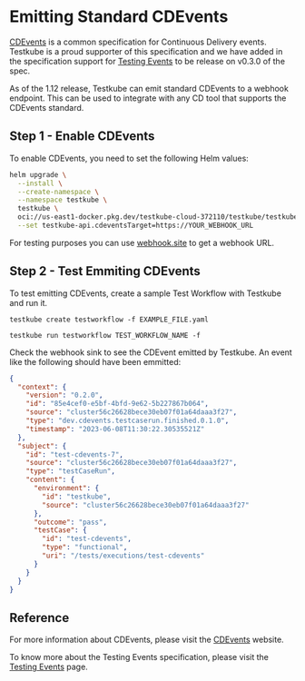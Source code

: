 # Emitting Standard CDEvents

[CDEvents](https://cdevents.dev/) is a common specification for Continuous Delivery events. Testkube is a proud supporter of this specification and we have added in the specification support for [Testing Events](https://github.com/cdevents/spec/blob/main/testing-events.md) to be release on v0.3.0 of the spec.

As of the 1.12 release, Testkube can emit standard CDEvents to a webhook endpoint. This can be used to integrate with any CD tool that supports the CDEvents standard.

## Step 1 - Enable CDEvents

To enable CDEvents, you need to set the following Helm
values:

```sh
helm upgrade \
  --install \
  --create-namespace \
  --namespace testkube \
  testkube \
  oci://us-east1-docker.pkg.dev/testkube-cloud-372110/testkube/testkube --version <version> \
  --set testkube-api.cdeventsTarget=https://YOUR_WEBHOOK_URL
```

For testing purposes you can use [webhook.site](https://webhook.site/) to get a webhook URL.

## Step 2 - Test Emmiting CDEvents

To test emitting CDEvents, create a sample Test Workflow with Testkube and run it.

```
testkube create testworkflow -f EXAMPLE_FILE.yaml

testkube run testworkflow TEST_WORKFLOW_NAME -f
```

Check the webhook sink to see the CDEvent emitted by Testkube. An event like the following should have been emmitted: 
<!-- Please check the code outputs. This may require update -->
```json 
{
  "context": {
    "version": "0.2.0",
    "id": "85e4cef0-e5bf-4bfd-9e62-5b227867b064",
    "source": "cluster56c26628bece30eb07f01a64daaa3f27",
    "type": "dev.cdevents.testcaserun.finished.0.1.0",
    "timestamp": "2023-06-08T11:30:22.30535521Z"
  },
  "subject": {
    "id": "test-cdevents-7",
    "source": "cluster56c26628bece30eb07f01a64daaa3f27",
    "type": "testCaseRun",
    "content": {
      "environment": {
        "id": "testkube",
        "source": "cluster56c26628bece30eb07f01a64daaa3f27"
      },
      "outcome": "pass",
      "testCase": {
        "id": "test-cdevents",
        "type": "functional",
        "uri": "/tests/executions/test-cdevents"
      }
    }
  }
}
```

## Reference

For more information about CDEvents, please visit the [CDEvents](https://cdevents.dev/) website.

To know more about the Testing Events specification, please visit the [Testing Events](https://github.com/cdevents/spec/blob/main/testing-events.md) page.


